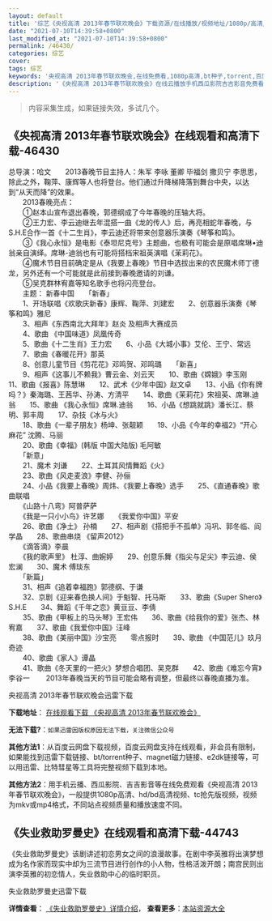 ```yaml
---
layout: default
title: '综艺《央视高清 2013年春节联欢晚会》下载资源/在线播放/视频地址/1080p/高清/蓝光'
date: "2021-07-10T14:39:58+0800"
last_modified_at: "2021-07-10T14:39:58+0800"
permalink: /46430/
categories: 综艺
cover:
tags: 综艺
keywords: '央视高清 2013年春节联欢晚会,在线免费看,1080p高清,bt种子,torrent,百度云盘,magnet,磁力链,迅雷下载资源'
description: '《央视高清 2013年春节联欢晚会》在线云播放手机西瓜影院吉吉影音免费看，1080p高清bd/hd未删减完整版和tc抢先枪版，mkv/mp4格式，附带bt/torrent种子、magnet/磁力链、百度云盘、网盘资源迅雷下载链接'
---
```


>内容采集生成，如果链接失效，多试几个。


## 《央视高清 2013年春节联欢晚会》在线观看和高清下载-46430

总导演：哈文　　2013春晚节目主持人：朱军 李咏 董卿 毕福剑 撒贝宁 李思思，除此之外，鞠萍、康辉等人也将登台。他们通过升降梯降落到舞台中央，以达到“从天而降”的效果。<br />　　2013春晚亮点：<br />　　①赵本山宣布退出春晚，郭德纲成了今年春晚的压轴大将。<br />　　②王力宏、李云迪继去年混搭一曲《龙的传人》后，再亮相蛇年春晚，与S.H.E合作一首《十二生肖》，李云迪还将带来创意器乐演奏《琴筝和鸣》。<br />　　③《我心永恒》是电影《泰坦尼克号》主题曲，也极有可能会是原唱席琳•迪翁亲自演绎。席琳-迪翁也有可能将搭档宋祖英演唱《茉莉花》。<br />　　④魔术节目目前确定是从《我要上春晚》节目中选拔出来的农民魔术师丁德龙，另外还有一个可能就是此前接到春晚邀请的刘谦。<br />　　⑤吴克群林宥嘉等知名歌手也将闪亮登台。<br />　　主题： 新春中国　　「新春」<br />　　1、开场联唱《欢歌庆新春》康辉、鞠萍、刘建宏　　2、创意器乐演奏《琴筝和鸣》雅尼<br />　　3、相声《东西南北大拜年》赵炎 及相声大赛成员<br />　　4、歌曲 《中国味道》凤凰传奇<br />　　5、歌曲《十二生肖》王力宏　　6、小品《大城小事》艾伦、王宁、常远<br />　　7、歌曲《春暖花开》那英<br />　　8、创意儿童节目《剪花花》邓鸣贺、邓鸣璐　　「新喜」<br />　　9、相声《这事儿不赖我》曹云金、刘云天　　10、歌曲《嫦娥》李玉刚　　11、歌曲《报喜》陈慧琳　　12、武术《少年中国》赵文卓　　13、小品《你有牌吗？》秦海璐、王茜华、孙涛、方清平　　14、歌曲《茉莉花》宋祖英、席琳.迪翁　　15、歌曲 《我心永恒》席琳.迪翁　　16、小品《想跳就跳》潘长江、蔡明、郭丰周　　17、杂技《冰与火》<br />　　18、歌曲《一辈子朋友》杨坤、张靓颖　　19、小品《今年的幸福2》&ldquo;开心麻花&rdquo; 沈腾、马丽<br />　　20、歌曲《幸福》(韩版 中国大陆版) 毛阿敏<br />　　「新意」<br />　　21、魔术 刘谦　　22、土耳其风情舞蹈《火》<br />　　23、歌曲《风走麦浪》李健、孙俪<br />　　24、小品《我要上春晚》周炜、《我要上春晚》选手　　25、《直通春晚》歌曲联唱<br />　　《山路十八弯》阿普萨萨<br />　　《我是一只小小鸟》许艺娜　　《我爱你中国》平安<br />　　26、歌曲《净土》 孙楠　　27、相声剧《搭把手不孤单》冯巩、郭冬临、阎学晶　　28、歌曲串烧 《留声2012》<br />　　《滴答滴》李晨<br />　　《我的歌声里》 杜淳、曲婉婷　　29、创意乐舞《指尖与足尖》李云迪、侯宏澜　　30、魔术 傅琰东<br />　　「新篇」<br />　　31、相声《追着幸福跑》郭德纲、于谦<br />　　32、京剧《迎来春色换人间》于魁智、托马斯　　33、歌曲《Super Shero》 S.H.E　　34、舞蹈《千年之恋》黄豆豆、李倩<br />　　35、歌曲《甲板上的马头琴》王宏伟　　36、歌曲《给我你的爱》张杰、林宥嘉　　37、歌曲《我爱你中国》汪峰<br />　　38、歌曲《美丽中国》沙宝亮　　零点报时　　39、歌曲 《中国范儿》玖月奇迹<br />　　40、歌曲《家人》谭晶<br />　　41、歌曲《冬天里的一把火》梦想合唱团、吴克群　　42、歌曲《难忘今宵》李谷一　　 2013年春晚当天的节目可能会略有调整，但最终以春晚直播为准。</p>


央视高清 2013年春节联欢晚会迅雷下载

**下载地址**： [在线观看下载 《央视高清 2013年春节联欢晚会》](https://www.993dy.com//vod-detail-id-3412.html) 


**无法下载?**：`如果迅雷因版权原因无法下载，关注微信公众号 `

**其他方法1**：从百度云网盘下载视频，百度云网盘支持在线观看，非会员有限制，如果能找到迅雷下载链接、bt/torrent种子、magnet磁力链接、e2dk链接等，可以用迅雷、比特彗星等工具将完整视频下载到本地。

**其他方法2**：用手机云播、西瓜影院、吉吉影音等在线免费观看《央视高清 2013年春节联欢晚会》，一般提供1080p高清、hd/bd高清视频、tc抢先版视频，视频为mkv或mp4格式，不同站点视频质量和播放速度不同。


## 《失业救助罗曼史》在线观看和高清下载-44743

《失业救助罗曼史》该剧讲述初恋男女之间的浪漫故事。在剧中李英雅将出演梦想成为名作家而现实中却为三流节目进行创作的小人物，性格活泼开朗；南宫民则出演李英雅的初恋情人，失业救助中心的临时职员。</p>


失业救助罗曼史迅雷下载

**详情查看**： [《失业救助罗曼史》详情介绍](/movie/44743/)， **查看更多**：[本站资源大全](/movie/t/all/)

